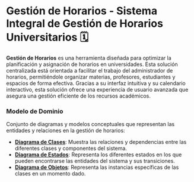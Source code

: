# Gestión de Horarios - Sistema Integral de Gestión de Horarios Universitarios 🗓️

**Gestión de Horarios** es una herramienta diseñada para optimizar la planificación y asignación de horarios en universidades. Esta solución centralizada está orientada a facilitar el trabajo del administrador de horarios, permitiéndole organizar materias, profesores, estudiantes y espacios de forma efectiva. Gracias a su interfaz intuitiva y su calendario interactivo, esta solución ofrece una experiencia de usuario avanzada que asegura una gestión eficiente de los recursos académicos.

### Modelo de Dominio
Conjunto de diagramas y modelos conceptuales que representan las entidades y relaciones en la gestión de horarios:
- **[Diagrama de Clases](/images/modelosUML/modelosUML/DiagramaDeClases.png)**: Muestra las relaciones y dependencias entre las diferentes clases y componentes del sistema.
- **[Diagrama de Estados](/images/modelosUML/modelosUML/DiagramaDeEstados.svg)**: Representa los diferentes estados en los que pueden encontrarse las entidades del sistema y sus transiciones.
- **[Diagrama de Objetos](/images/modelosUML/modelosUML/diagramaObjetos.png)**: Representa las instancias específicas de las clases en un momento dado.
  
